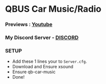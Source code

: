 # QBUS Car Music/Radio
### Previews : [Youtube](https://youtu.be/0efPWbqq8Go)

### My Discord Server - [DISCORD](https://discord.io/AFLAFW)

### SETUP 
- Add these 1 lines your to `Server.cfg`.
- Download and Ensure xsound
- Ensure qb-car-music
- Done!
